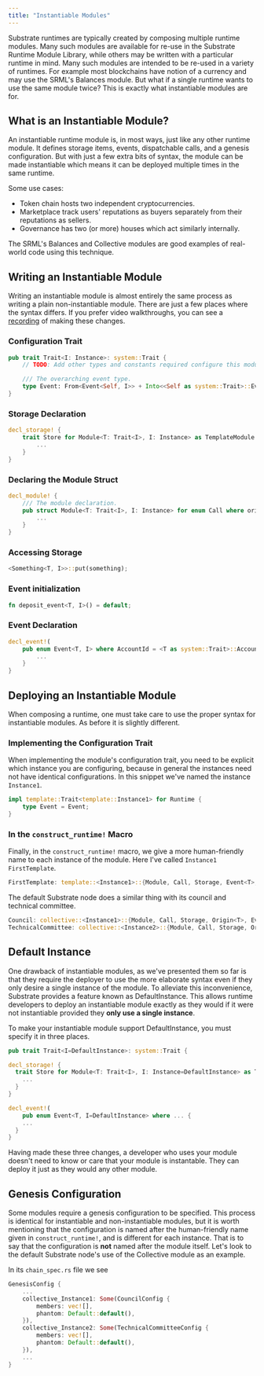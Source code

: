 ```yaml
---
title: "Instantiable Modules"
---
```


Substrate runtimes are typically created by composing multiple runtime modules. Many such modules are available for re-use in the Substrate Runtime Module Library, while others may be written with a particular runtime in mind. Many such modules are intended to be re-used in a variety of runtimes. For example most blockchains have notion of a currency and may use the SRML's Balances module. But what if a single runtime wants to use the same module twice? This is exactly what instantiable modules are for.


## What is an Instantiable Module?
An instantiable runtime module is, in most ways, just like any other runtime module. It defines storage items, events, dispatchable calls, and a genesis configuration. But with just a few extra bits of syntax, the module can be made instantiable which means it can be deployed multiple times in the same runtime.

Some use cases:

* Token chain hosts two independent cryptocurrencies.
* Marketplace track users' reputations as buyers separately from their reputations as sellers.
* Governance has two (or more) houses which act similarly internally.

The SRML's Balances and Collective modules are good examples of real-world code using this technique.

## Writing an Instantiable Module
Writing an instantiable module is almost entirely the same process as writing a plain non-instantiable module. There are just a few places where the syntax differs. If you prefer video walkthroughs, you can see a [recording](https://www.youtube.com/watch?v=XEl59hVcyI8) of making these changes.

### Configuration Trait
```rust
pub trait Trait<I: Instance>: system::Trait {
	// TODO: Add other types and constants required configure this module.

	/// The overarching event type.
	type Event: From<Event<Self, I>> + Into<<Self as system::Trait>::Event>;
}
```

### Storage Declaration
```rust
decl_storage! {
	trait Store for Module<T: Trait<I>, I: Instance> as TemplateModule {
		...
	}
}
```

### Declaring the Module Struct
```rust
decl_module! {
	/// The module declaration.
	pub struct Module<T: Trait<I>, I: Instance> for enum Call where origin: T::Origin {
		...
	}
}
```
### Accessing Storage
```rust
<Something<T, I>>::put(something);
```

<!-- In v2.0 the T is omitted for both instantiable and non-instantiable modules
<Something<I>>::put(something); -->

### Event initialization
```rust
fn deposit_event<T, I>() = default;
```

### Event Declaration
```rust
decl_event!(
	pub enum Event<T, I> where AccountId = <T as system::Trait>::AccountId {
		...
	}
}
```

## Deploying an Instantiable Module

When composing a runtime, one must take care to use the proper syntax for instantiable modules. As before it is slightly different.

### Implementing the Configuration Trait
When implementing the module's configuration trait, you need to be explicit which instance you are configuring, because in general the instances need not have identical configurations. In this snippet we've named the instance `Instance1`.
```rust
impl template::Trait<template::Instance1> for Runtime {
	type Event = Event;
}
```

### In the `construct_runtime!` Macro
Finally, in the `construct_runtime!` macro, we give a more human-friendly name to each instance of the module. Here I've called `Instance1` `FirstTemplate`.
```rust
FirstTemplate: template::<Instance1>::{Module, Call, Storage, Event<T>, Config},
```

The default Substrate node does a similar thing with its council and technical committee.
```rust
Council: collective::<Instance1>::{Module, Call, Storage, Origin<T>, Event<T>, Config<T>},
TechnicalCommittee: collective::<Instance2>::{Module, Call, Storage, Origin<T>, Event<T>, Config<T>}
```

## Default Instance
One drawback of instantiable modules, as we've presented them so far is that they require the deployer to use the more elaborate syntax even if they only desire a single instance of the module. To alleviate this inconvenience, Substrate provides a feature known as DefaultInstance. This allows runtime developers to deploy an instantiable module exactly as they would if it were not instantiable provided they **only use a single instance**.

To make your instantiable module support DefaultInstance, you must specify it in three places.

```rust
pub trait Trait<I=DefaultInstance>: system::Trait {
```

```rust
decl_storage! {
  trait Store for Module<T: Trait<I>, I: Instance=DefaultInstance> as TemplateModule {
    ...
  }
}
```

```rust
decl_event!(
	pub enum Event<T, I=DefaultInstance> where ... {
    ...
  }
}
```

Having made these three changes, a developer who uses your module doesn't need to know or care that your module is instantable. They can deploy it just as they would any other module.

## Genesis Configuration
Some modules require a genesis configuration to be specified. This process is identical for instantiable and non-instantiable modules, but it is worth mentioning that the configuration is named after the human-friendly name given in `construct_runtime!`, and is different for each instance. That is to say that the configuration is **not** named after the module itself. Let's look to the default Substrate node's use of the Collective module as an example.

In its `chain_spec.rs` file we see
```rust
GenesisConfig {
	...
	collective_Instance1: Some(CouncilConfig {
		members: vec![],
		phantom: Default::default(),
	}),
	collective_Instance2: Some(TechnicalCommitteeConfig {
		members: vec![],
		phantom: Default::default(),
	}),
	...
}
```
